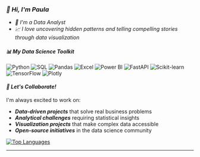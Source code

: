 ### *👋 Hi, I'm Paula*
- *💞️ I'm a Data Analyst*
- *📈 I love uncovering hidden patterns and telling compelling stories through data visualization*

#### *📊 My Data Science Toolkit*
![Python](https://img.shields.io/badge/-Python-9D4EDD?style=flat-square&logo=python&logoColor=white)
![SQL](https://img.shields.io/badge/-SQL-B19CD9?style=flat-square&logo=mysql&logoColor=white)
![Pandas](https://img.shields.io/badge/-Pandas-7B2CBF?style=flat-square&logo=pandas&logoColor=white)
![Excel](https://img.shields.io/badge/-Excel-C77DFF?style=flat-square&logo=microsoft-excel&logoColor=white)
![Power BI](https://img.shields.io/badge/-Power%20BI-E0AAFF?style=flat-square&logo=power-bi&logoColor=black)
![FastAPI](https://img.shields.io/badge/-FastAPI-DA70D6?style=flat-square&logo=fastapi&logoColor=white)
![Scikit-learn](https://img.shields.io/badge/-Scikit--learn-DDA0DD?style=flat-square&logo=scikit-learn&logoColor=white)
![TensorFlow](https://img.shields.io/badge/-TensorFlow-F8BBD9?style=flat-square&logo=tensorflow&logoColor=white)
![Plotly](https://img.shields.io/badge/-Plotly-E6E6FA?style=flat-square&logo=plotly&logoColor=black)


#### *🤝 Let's Collaborate!*
I'm always excited to work on:
-  ***Data-driven projects*** that solve real business problems
-  ***Analytical challenges*** requiring statistical insights
-  ***Visualization projects*** that make complex data accessible
-  ***Open-source initiatives*** in the data science community


[![Top Languages](https://github-readme-stats.vercel.app/api/top-langs/?username=PaulaBesst&layout=compact&theme=radical)](https://github.com/PaulaBesst)

<!-- Alternative stats services if the above doesn't work -->
<!-- 
![GitHub Stats](https://github-readme-stats-sigma-five.vercel.app/api?username=PaulaBesst&show_icons=true&theme=radical)
![GitHub Streak](https://streak-stats.demolab.com/?user=PaulaBesst&theme=radical)
-->
---
